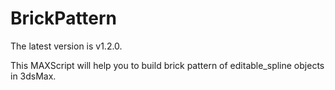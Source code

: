 # BrickPattern
The latest version is v1.2.0.

This MAXScript will help you to build brick pattern of editable_spline objects in 3dsMax.
